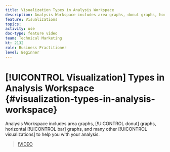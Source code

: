 ```yaml
---
title: Visualization Types in Analysis Workspace
description: Analysis Workspace includes area graphs, donut graphs, horizontal bar graphs, and many other visualizations to help you with your analysis.
feature: Visualizations
topics: 
activity: use
doc-type: feature video
team: Technical Marketing
kt: 2132
role: Business Practitioner
level: Beginner
---
```


# [!UICONTROL Visualization] Types in Analysis Workspace {#visualization-types-in-analysis-workspace}

Analysis Workspace includes area graphs, [!UICONTROL donut] graphs, horizontal [!UICONTROL bar] graphs, and many other [!UICONTROL visualizations] to help you with your analysis.

>[!VIDEO](https://video.tv.adobe.com/v/23994/?quality=12)
